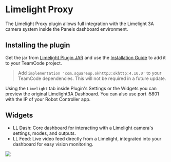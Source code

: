 # Limelight Proxy

The Limelight Proxy plugin allows full integration with the Limelight 3A camera system inside the Panels dashboard environment.

## Installing the plugin

Get the jar from [Limelight Plugin JAR](https://github.com/lazarcloud/ftcontrol/tree/main/plugins/example/TeamCode/.lib-versions) and use the [Installation Guide](/docs/plugins/install) to add it to your TeamCode project.

> Add `implementation 'com.squareup.okhttp3:okhttp:4.10.0'` to your TeamCode dependencies. This will not be required in a future update.

Using the `Limelight` tab inside Plugin's Settings or the Widgets you can preview the original Limelight3A Dashboard. You can also use port :5801 with the IP of your Robot Controller app.

## Widgets
- LL Dash: Core dashboard for interacting with a Limelight camera's settings, modes, and outputs.
- LL Feed: Live video feed directly from a Limelight, integrated into your dashboard for easy vision monitoring.

<img src="/docs/limelight.png"/>